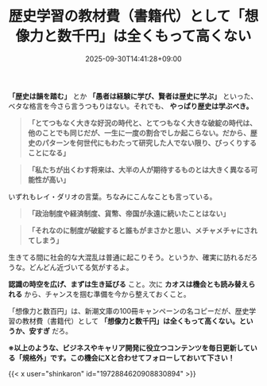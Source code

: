 ﻿---
title: "歴史学習の教材費（書籍代）として「想像力と数千円」は全くもって高くない"
date: 2025-09-30T14:41:28+09:00
draft: false
---

**「歴史は韻を踏む」** とか **「愚者は経験に学び、賢者は歴史に学ぶ」** といった、ベタな格言を今さら言うつもりはない。それでも、 **やっぱり歴史は学ぶべき。**



> **「とてつもなく大きな好況の時代と、とてつもなく大きな破綻の時代は、他のことでも同じだが、一生に一度の割合でしか起こらない。だから、歴史のパターンを何世代にもわたって研究した人でない限り、びっくりすることになる」**

> **「私たちが出くわす将来は、大半の人が期待するものとは大きく異なる可能性が高い」**

いずれもレイ・ダリオの言葉。ちなみにこんなことも言っている。

> **「政治制度や経済制度、貨幣、帝国が永遠に続いたことはない」**

> **「それなのに制度が破綻すると誰もがまさかと思い、メチャメチャにされてしまう」**

生きてる間に社会的な大混乱は普通に起こりそう。というか、確実に訪れるだろうな。どんどん近づいてる気がするよ。

**認識の時空を広げ、まずは生き延びる** こと。次に **カオスは機会とも読み替えられる** から、チャンスを掴む準備を今から整えておくこと。



「想像力と数百円」は、新潮文庫の100冊キャンペーンの名コピーだが、歴史学習の教材費（書籍代）として **「想像力と数千円」は全くもって高くない。というか、安すぎ** だろ。



**※以上のような、ビジネスやキャリア開発に役立つコンテンツを毎日更新している「規格外」です。この機会にXと合わせてフォローしておいて下さい！**



{{< x user="shinkaron" id="1972884620908830894" >}}